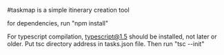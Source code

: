 #taskmap is a simple itinerary creation tool

for dependencies, run "npm install"

For typescript compilation, typescript@1.5 should be installed, not later or older. Put tsc directory address in tasks.json file. Then run "tsc --init"

